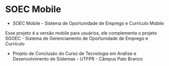 # SOEC Mobile
* SOEC Mobile - Sistema de Oportunidade de Emprego e Currículo Mobile

Esse projeto é a versão mobile para usuários, ele complementa o projeto SGOEC - Sistema de Gerenciamento de Oportunidade de Emprego e Currículo
* Projeto de Conclusão do Curso de Tecnologia em Análise e Desenvolvimento de Sistemas - UTFPR - Câmpus Pato Branco
